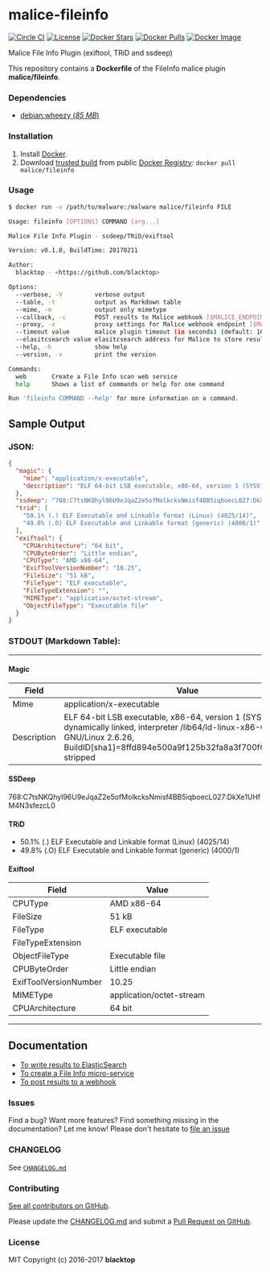 malice-fileinfo
===============

[![Circle CI](https://circleci.com/gh/maliceio/malice-fileinfo.png?style=shield)](https://circleci.com/gh/maliceio/malice-fileinfo) [![License](http://img.shields.io/:license-mit-blue.svg)](http://doge.mit-license.org) [![Docker Stars](https://img.shields.io/docker/stars/malice/fileinfo.svg)](https://hub.docker.com/r/malice/fileinfo/) [![Docker Pulls](https://img.shields.io/docker/pulls/malice/fileinfo.svg)](https://hub.docker.com/r/malice/fileinfo/) [![Docker Image](https://img.shields.io/badge/docker%20image-224%20MB-blue.svg)](https://hub.docker.com/r/malice/fileinfo/)

Malice File Info Plugin (exiftool, TRiD and ssdeep)

This repository contains a **Dockerfile** of the FileInfo malice plugin **malice/fileinfo**.

### Dependencies

-	[debian:wheezy (*85 MB*\)](https://index.docker.io/_/debian/)

### Installation

1.	Install [Docker](https://www.docker.io/).
2.	Download [trusted build](https://hub.docker.com/r/malice/fileinfo/) from public [Docker Registry](https://index.docker.io/): `docker pull malice/fileinfo`

### Usage

```bash
$ docker run -v /path/to/malware:/malware malice/fileinfo FILE

Usage: fileinfo [OPTIONS] COMMAND [arg...]

Malice File Info Plugin - ssdeep/TRiD/exiftool

Version: v0.1.0, BuildTime: 20170211

Author:
  blacktop - <https://github.com/blacktop>

Options:
  --verbose, -V         verbose output
  --table, -t           output as Markdown table
  --mime, -m		    output only mimetype
  --callback, -c	    POST results to Malice webhook [$MALICE_ENDPOINT]
  --proxy, -x           proxy settings for Malice webhook endpoint [$MALICE_PROXY]
  --timeout value       malice plugin timeout (in seconds) (default: 10) [$MALICE_TIMEOUT]
  --elasitcsearch value elasitcsearch address for Malice to store results [$MALICE_ELASTICSEARCH]
  --help, -h            show help
  --version, -v         print the version

Commands:
  web       Create a File Info scan web service  
  help		Shows a list of commands or help for one command

Run 'fileinfo COMMAND --help' for more information on a command.
```

Sample Output
-------------

### JSON:

```json
{
  "magic": {
    "mime": "application/x-executable",
    "description": "ELF 64-bit LSB executable, x86-64, version 1 (SYSV), dynamically linked, interpreter /lib64/ld-linux-x86-64.so.2, for GNU/Linux 2.6.26, BuildID[sha1]=8ffd894e500a9f125b32fa8a3f700f0f710961de, stripped"
  },
  "ssdeep": "768:C7tsNKQhyl96U9eJqaZ2e5ofMolkcksNmisf4BB5iqboecL027:DkXe1UHfM4N3sfezcL0",
  "trid": [
    "50.1% (.) ELF Executable and Linkable format (Linux) (4025/14)",
    "49.8% (.O) ELF Executable and Linkable format (generic) (4000/1)"
  ],
  "exiftool": {
    "CPUArchitecture": "64 bit",
    "CPUByteOrder": "Little endian",
    "CPUType": "AMD x86-64",
    "ExifToolVersionNumber": "10.25",
    "FileSize": "51 kB",
    "FileType": "ELF executable",
    "FileTypeExtension": "",
    "MIMEType": "application/octet-stream",
    "ObjectFileType": "Executable file"
  }
}
```

### STDOUT (Markdown Table):

---

#### Magic

| Field       | Value                                                                                                                                                                                                    |
|-------------|----------------------------------------------------------------------------------------------------------------------------------------------------------------------------------------------------------|
| Mime        | application/x-executable                                                                                                                                                                                 |
| Description | ELF 64-bit LSB executable, x86-64, version 1 (SYSV), dynamically linked, interpreter /lib64/ld-linux-x86-64.so.2, for GNU/Linux 2.6.26, BuildID[sha1]=8ffd894e500a9f125b32fa8a3f700f0f710961de, stripped |

#### SSDeep

768:C7tsNKQhyl96U9eJqaZ2e5ofMolkcksNmisf4BB5iqboecL027:DkXe1UHfM4N3sfezcL0

#### TRiD

-	50.1% (.) ELF Executable and Linkable format (Linux) (4025/14)
-	49.8% (.O) ELF Executable and Linkable format (generic) (4000/1)

#### Exiftool

| Field                 | Value                    |
|-----------------------|--------------------------|
| CPUType               | AMD x86-64               |
| FileSize              | 51 kB                    |
| FileType              | ELF executable           |
| FileTypeExtension     |                          |
| ObjectFileType        | Executable file          |
| CPUByteOrder          | Little endian            |
| ExifToolVersionNumber | 10.25                    |
| MIMEType              | application/octet-stream |
| CPUArchitecture       | 64 bit                   |

---

Documentation
-------------

-	[To write results to ElasticSearch](https://github.com/maliceio/malice-fileinfo/blob/master/docs/elasticsearch.md)
-	[To create a File Info micro-service](https://github.com/maliceio/malice-fileinfo/blob/master/docs/web.md)
-	[To post results to a webhook](https://github.com/maliceio/malice-fileinfo/blob/master/docs/callback.md)

### Issues

Find a bug? Want more features? Find something missing in the documentation? Let me know! Please don't hesitate to [file an issue](https://github.com/maliceio/malice-fileinfo/issues/new)

### CHANGELOG

See [`CHANGELOG.md`](https://github.com/maliceio/malice-fileinfo/blob/master/CHANGELOG.md)

### Contributing

[See all contributors on GitHub](https://github.com/maliceio/malice-fileinfo/graphs/contributors).

Please update the [CHANGELOG.md](https://github.com/maliceio/malice-fileinfo/blob/master/CHANGELOG.md) and submit a [Pull Request on GitHub](https://help.github.com/articles/using-pull-requests/).

### License

MIT Copyright (c) 2016-2017 **blacktop**
